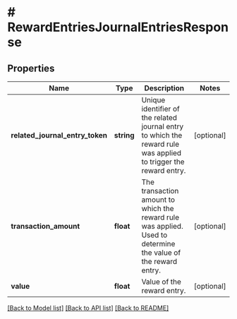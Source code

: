 # # RewardEntriesJournalEntriesResponse

## Properties

Name | Type | Description | Notes
------------ | ------------- | ------------- | -------------
**related_journal_entry_token** | **string** | Unique identifier of the related journal entry to which the reward rule was applied to trigger the reward entry. | [optional]
**transaction_amount** | **float** | The transaction amount to which the reward rule was applied. Used to determine the value of the reward entry. | [optional]
**value** | **float** | Value of the reward entry. | [optional]

[[Back to Model list]](../../README.md#models) [[Back to API list]](../../README.md#endpoints) [[Back to README]](../../README.md)
